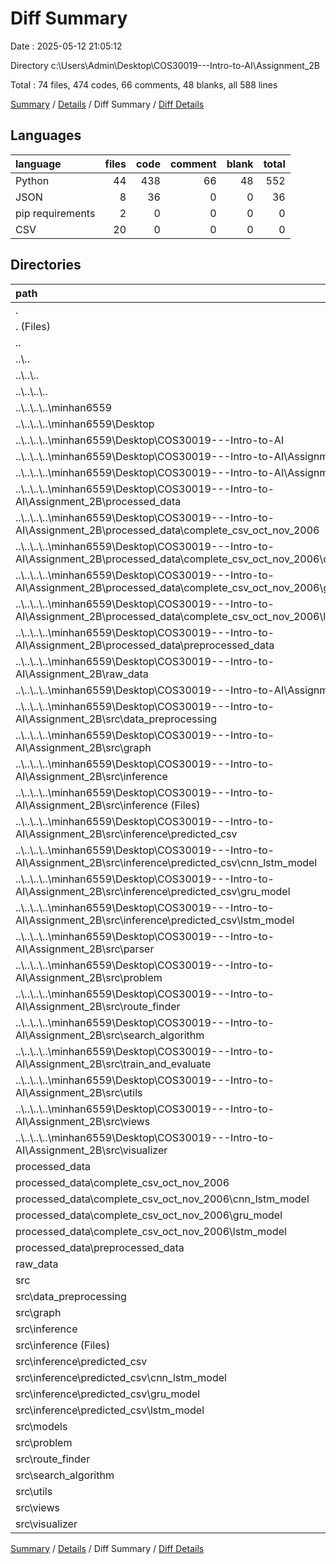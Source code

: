 # Diff Summary

Date : 2025-05-12 21:05:12

Directory c:\\Users\\Admin\\Desktop\\COS30019---Intro-to-AI\\Assignment_2B

Total : 74 files,  474 codes, 66 comments, 48 blanks, all 588 lines

[Summary](results.md) / [Details](details.md) / Diff Summary / [Diff Details](diff-details.md)

## Languages
| language | files | code | comment | blank | total |
| :--- | ---: | ---: | ---: | ---: | ---: |
| Python | 44 | 438 | 66 | 48 | 552 |
| JSON | 8 | 36 | 0 | 0 | 36 |
| pip requirements | 2 | 0 | 0 | 0 | 0 |
| CSV | 20 | 0 | 0 | 0 | 0 |

## Directories
| path | files | code | comment | blank | total |
| :--- | ---: | ---: | ---: | ---: | ---: |
| . | 74 | 474 | 66 | 48 | 588 |
| . (Files) | 5 | 1,974 | 11 | 25 | 2,010 |
| .. | 38 | -4,422,601 | -540 | -942 | -4,424,083 |
| ..\\.. | 38 | -4,422,601 | -540 | -942 | -4,424,083 |
| ..\\..\\.. | 38 | -4,422,601 | -540 | -942 | -4,424,083 |
| ..\\..\\..\\.. | 38 | -4,422,601 | -540 | -942 | -4,424,083 |
| ..\\..\\..\\..\\minhan6559 | 38 | -4,422,601 | -540 | -942 | -4,424,083 |
| ..\\..\\..\\..\\minhan6559\\Desktop | 38 | -4,422,601 | -540 | -942 | -4,424,083 |
| ..\\..\\..\\..\\minhan6559\\Desktop\\COS30019---Intro-to-AI | 38 | -4,422,601 | -540 | -942 | -4,424,083 |
| ..\\..\\..\\..\\minhan6559\\Desktop\\COS30019---Intro-to-AI\\Assignment_2B | 38 | -4,422,601 | -540 | -942 | -4,424,083 |
| ..\\..\\..\\..\\minhan6559\\Desktop\\COS30019---Intro-to-AI\\Assignment_2B (Files) | 5 | -1,869 | -7 | -13 | -1,889 |
| ..\\..\\..\\..\\minhan6559\\Desktop\\COS30019---Intro-to-AI\\Assignment_2B\\processed_data | 7 | -3,195,978 | 0 | -6 | -3,195,984 |
| ..\\..\\..\\..\\minhan6559\\Desktop\\COS30019---Intro-to-AI\\Assignment_2B\\processed_data\\complete_csv_oct_nov_2006 | 3 | -2,406,819 | 0 | -3 | -2,406,822 |
| ..\\..\\..\\..\\minhan6559\\Desktop\\COS30019---Intro-to-AI\\Assignment_2B\\processed_data\\complete_csv_oct_nov_2006\\cnn_lstm_model | 1 | -802,273 | 0 | -1 | -802,274 |
| ..\\..\\..\\..\\minhan6559\\Desktop\\COS30019---Intro-to-AI\\Assignment_2B\\processed_data\\complete_csv_oct_nov_2006\\gru_model | 1 | -802,273 | 0 | -1 | -802,274 |
| ..\\..\\..\\..\\minhan6559\\Desktop\\COS30019---Intro-to-AI\\Assignment_2B\\processed_data\\complete_csv_oct_nov_2006\\lstm_model | 1 | -802,273 | 0 | -1 | -802,274 |
| ..\\..\\..\\..\\minhan6559\\Desktop\\COS30019---Intro-to-AI\\Assignment_2B\\processed_data\\preprocessed_data | 4 | -789,159 | 0 | -3 | -789,162 |
| ..\\..\\..\\..\\minhan6559\\Desktop\\COS30019---Intro-to-AI\\Assignment_2B\\raw_data | 1 | -4,193 | 0 | -1 | -4,194 |
| ..\\..\\..\\..\\minhan6559\\Desktop\\COS30019---Intro-to-AI\\Assignment_2B\\src | 25 | -1,220,561 | -533 | -922 | -1,222,016 |
| ..\\..\\..\\..\\minhan6559\\Desktop\\COS30019---Intro-to-AI\\Assignment_2B\\src\\data_preprocessing | 3 | -678 | -148 | -232 | -1,058 |
| ..\\..\\..\\..\\minhan6559\\Desktop\\COS30019---Intro-to-AI\\Assignment_2B\\src\\graph | 2 | -75 | -2 | -19 | -96 |
| ..\\..\\..\\..\\minhan6559\\Desktop\\COS30019---Intro-to-AI\\Assignment_2B\\src\\inference | 4 | -1,217,427 | -46 | -77 | -1,217,550 |
| ..\\..\\..\\..\\minhan6559\\Desktop\\COS30019---Intro-to-AI\\Assignment_2B\\src\\inference (Files) | 1 | -336 | -46 | -74 | -456 |
| ..\\..\\..\\..\\minhan6559\\Desktop\\COS30019---Intro-to-AI\\Assignment_2B\\src\\inference\\predicted_csv | 3 | -1,217,091 | 0 | -3 | -1,217,094 |
| ..\\..\\..\\..\\minhan6559\\Desktop\\COS30019---Intro-to-AI\\Assignment_2B\\src\\inference\\predicted_csv\\cnn_lstm_model | 1 | -405,697 | 0 | -1 | -405,698 |
| ..\\..\\..\\..\\minhan6559\\Desktop\\COS30019---Intro-to-AI\\Assignment_2B\\src\\inference\\predicted_csv\\gru_model | 1 | -405,697 | 0 | -1 | -405,698 |
| ..\\..\\..\\..\\minhan6559\\Desktop\\COS30019---Intro-to-AI\\Assignment_2B\\src\\inference\\predicted_csv\\lstm_model | 1 | -405,697 | 0 | -1 | -405,698 |
| ..\\..\\..\\..\\minhan6559\\Desktop\\COS30019---Intro-to-AI\\Assignment_2B\\src\\parser | 1 | -135 | -15 | -32 | -182 |
| ..\\..\\..\\..\\minhan6559\\Desktop\\COS30019---Intro-to-AI\\Assignment_2B\\src\\problem | 2 | -138 | -14 | -36 | -188 |
| ..\\..\\..\\..\\minhan6559\\Desktop\\COS30019---Intro-to-AI\\Assignment_2B\\src\\route_finder | 2 | -392 | -59 | -87 | -538 |
| ..\\..\\..\\..\\minhan6559\\Desktop\\COS30019---Intro-to-AI\\Assignment_2B\\src\\search_algorithm | 2 | -163 | -14 | -64 | -241 |
| ..\\..\\..\\..\\minhan6559\\Desktop\\COS30019---Intro-to-AI\\Assignment_2B\\src\\train_and_evaluate | 2 | -420 | -78 | -111 | -609 |
| ..\\..\\..\\..\\minhan6559\\Desktop\\COS30019---Intro-to-AI\\Assignment_2B\\src\\utils | 1 | -476 | -81 | -136 | -693 |
| ..\\..\\..\\..\\minhan6559\\Desktop\\COS30019---Intro-to-AI\\Assignment_2B\\src\\views | 3 | -348 | -48 | -72 | -468 |
| ..\\..\\..\\..\\minhan6559\\Desktop\\COS30019---Intro-to-AI\\Assignment_2B\\src\\visualizer | 3 | -309 | -28 | -56 | -393 |
| processed_data | 7 | 3,195,978 | 0 | 6 | 3,195,984 |
| processed_data\\complete_csv_oct_nov_2006 | 3 | 2,406,819 | 0 | 3 | 2,406,822 |
| processed_data\\complete_csv_oct_nov_2006\\cnn_lstm_model | 1 | 802,273 | 0 | 1 | 802,274 |
| processed_data\\complete_csv_oct_nov_2006\\gru_model | 1 | 802,273 | 0 | 1 | 802,274 |
| processed_data\\complete_csv_oct_nov_2006\\lstm_model | 1 | 802,273 | 0 | 1 | 802,274 |
| processed_data\\preprocessed_data | 4 | 789,159 | 0 | 3 | 789,162 |
| raw_data | 1 | 4,193 | 0 | 1 | 4,194 |
| src | 23 | 1,220,930 | 595 | 958 | 1,222,483 |
| src\\data_preprocessing | 3 | 793 | 167 | 252 | 1,212 |
| src\\graph | 2 | 75 | 2 | 19 | 96 |
| src\\inference | 4 | 1,217,427 | 46 | 77 | 1,217,550 |
| src\\inference (Files) | 1 | 336 | 46 | 74 | 456 |
| src\\inference\\predicted_csv | 3 | 1,217,091 | 0 | 3 | 1,217,094 |
| src\\inference\\predicted_csv\\cnn_lstm_model | 1 | 405,697 | 0 | 1 | 405,698 |
| src\\inference\\predicted_csv\\gru_model | 1 | 405,697 | 0 | 1 | 405,698 |
| src\\inference\\predicted_csv\\lstm_model | 1 | 405,697 | 0 | 1 | 405,698 |
| src\\models | 1 | 399 | 73 | 96 | 568 |
| src\\problem | 2 | 258 | 37 | 60 | 355 |
| src\\route_finder | 2 | 455 | 75 | 99 | 629 |
| src\\search_algorithm | 2 | 163 | 14 | 64 | 241 |
| src\\utils | 1 | 476 | 81 | 136 | 693 |
| src\\views | 3 | 575 | 72 | 99 | 746 |
| src\\visualizer | 3 | 309 | 28 | 56 | 393 |

[Summary](results.md) / [Details](details.md) / Diff Summary / [Diff Details](diff-details.md)